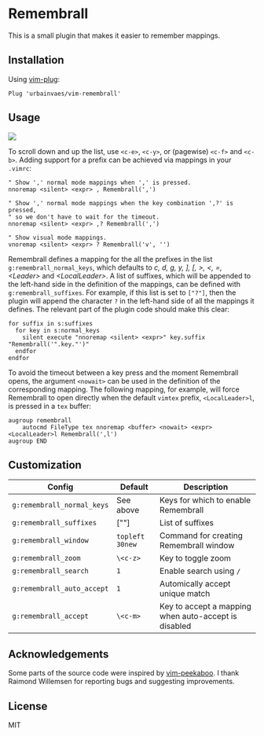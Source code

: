 # Remembrall

This is a small plugin that makes it easier to remember mappings.

## Installation

Using [vim-plug](https://github.com/junegunn/vim-plug):

```vim
Plug 'urbainvaes/vim-remembrall'
```

## Usage

![](https://raw.github.com/urbainvaes/vim-remembrall/gif/tty.gif)

To scroll down and up the list, use `<c-e>`, `<c-y>`, or (pagewise) `<c-f>` and `<c-b>`.
Adding support for a prefix can be achieved via mappings in your `.vimrc`:

```vim
" Show ',' normal mode mappings when ',' is pressed.
nnoremap <silent> <expr> , Remembrall(',')

" Show ',' normal mode mappings when the key combination ',?' is pressed,
" so we don't have to wait for the timeout.
nnoremap <silent> <expr> ,? Remembrall(',')

" Show visual mode mappings.
vnoremap <silent> <expr> ? Remembrall('v', '')
```

Remembrall defines a mapping for the all the prefixes in the list `g:remembrall_normal_keys`,
which defaults to *c, d, g, y, ], [, >, <, =, \<Leader\>* and *\<LocalLeader\>*.
A list of suffixes,
which will be appended to the left-hand side in the definition of the mappings,
can be defined with `g:remembrall_suffixes`.
For example, if this list is set to `["?"]`,
then the plugin will append the character `?` in the left-hand side of all the mappings it defines.
The relevant part of the plugin code should make this clear:
```vim
for suffix in s:suffixes
  for key in s:normal_keys
    silent execute "nnoremap <silent> <expr>" key.suffix "Remembrall('".key."')"
  endfor
endfor
```

To avoid the timeout between a key press and the moment Remembrall opens,
the argument `<nowait>` can be used in the definition of the corresponding mapping.
The following mapping, for example,
will force Remembrall to open directly when the default `vimtex` prefix,
`<LocalLeader>l`, is pressed in a `tex` buffer:
```vim
augroup remembrall
    autocmd FileType tex nnoremap <buffer> <nowait> <expr> <LocalLeader>l Remembrall(',l')
augroup END
```

## Customization

| Config                     | Default         | Description                                          |
| ------                     | -------         | -----------                                          |
| `g:remembrall_normal_keys` | See above       | Keys for which to enable Remembrall                  |
| `g:remembrall_suffixes`    | [""]            | List of suffixes                                     |
| `g:remembrall_window`      | `topleft 30new` | Command for creating Remembrall window               |
| `g:remembrall_zoom`        | `\<c-z>`        | Key to toggle zoom                                   |
| `g:remembrall_search`      | `1`             | Enable search using `/`                              |
| `g:remembrall_auto_accept` | `1`             | Automically accept unique match                      |
| `g:remembrall_accept`      | `\<c-m>`        | Key to accept a mapping when auto-accept is disabled |

## Acknowledgements

Some parts of the source code were inspired by [vim-peekaboo](https://github.com/junegunn/vim-peekaboo).
I thank Raimond Willemsen for reporting bugs and suggesting improvements.

## License

MIT
